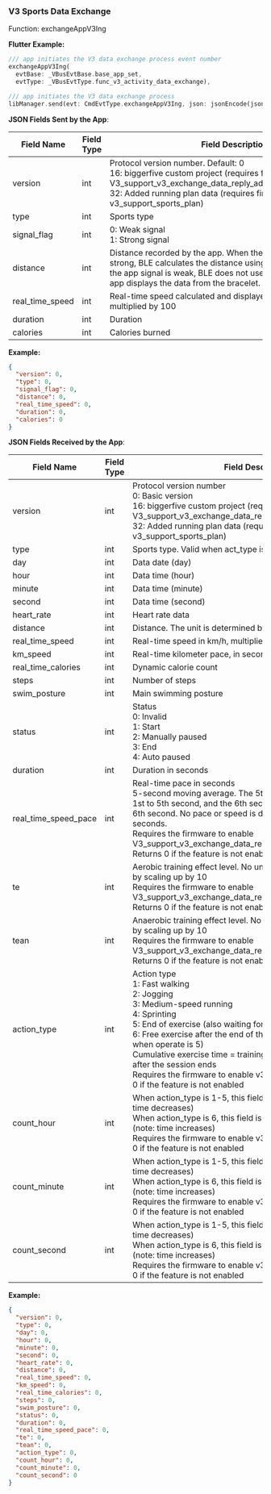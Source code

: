 ### V3 Sports Data Exchange

Function: exchangeAppV3Ing

**Flutter Example:**

```dart
/// app initiates the V3 data exchange process event number
exchangeAppV3Ing(
  evtBase: _VBusEvtBase.base_app_set,
  evtType: _VBusEvtType.func_v3_activity_data_exchange),

/// app initiates the V3 data exchange process
libManager.send(evt: CmdEvtType.exchangeAppV3Ing, json: jsonEncode(json));
```

**JSON Fields Sent by the App**:

| Field Name      | Field Type | Field Description                                              |
| --------------- | ---------- | ------------------------------------------------------------- |
| version         | int        | Protocol version number. Default: 0<br />16: biggerfive custom project (requires firmware to enable V3_support_v3_exchange_data_reply_add_real_time_speed_pace)<br />32: Added running plan data (requires firmware to enable v3_support_sports_plan) |
| type            | int        | Sports type                                                    |
| signal_flag     | int        | 0: Weak signal<br />1: Strong signal                           |
| distance        | int        | Distance recorded by the app. When the app signal strength is strong, BLE calculates the distance using the app's data. When the app signal is weak, BLE does not use the app's data, and the app displays the data from the bracelet. |
| real_time_speed | int        | Real-time speed calculated and displayed by the app, in km/h, multiplied by 100 |
| duration        | int        | Duration                                                      |
| calories        | int        | Calories burned                                               |

**Example:**

```json
{
  "version": 0,
  "type": 0,
  "signal_flag": 0,
  "distance": 0,
  "real_time_speed": 0,
  "duration": 0,
  "calories": 0
}
```

**JSON Fields Received by the App**:

| Field Name           | Field Type | Field Description                                              |
| -------------------- | ---------- | ------------------------------------------------------------- |
| version              | int        | Protocol version number<br />0: Basic version<br />16: biggerfive custom project (requires firmware to enable V3_support_v3_exchange_data_reply_add_real_time_speed_pace)<br />32: Added running plan data (requires firmware to enable v3_support_sports_plan) |
| type                 | int        | Sports type. Valid when act_type is 0                          |
| day                  | int        | Data date (day)                                               |
| hour                 | int        | Data time (hour)                                              |
| minute               | int        | Data time (minute)                                            |
| second               | int        | Data time (second)                                            |
| heart_rate           | int        | Heart rate data                                               |
| distance             | int        | Distance. The unit is determined by the unit settings         |
| real_time_speed      | int        | Real-time speed in km/h, multiplied by 100                     |
| km_speed             | int        | Real-time kilometer pace, in seconds per kilometer             |
| real_time_calories   | int        | Dynamic calorie count                                         |
| steps                | int        | Number of steps                                               |
| swim_posture         | int        | Main swimming posture                                         |
| status               | int        | Status<br />0: Invalid<br />1: Start<br />2: Manually paused<br />3: End<br />4: Auto paused |
| duration             | int        | Duration in seconds                                           |
| real_time_speed_pace | int        | Real-time pace in seconds<br />5-second moving average. The 5th second uses the data from 1st to 5th second, and the 6th second uses the data from 2nd to 6th second. No pace or speed is displayed for the 1st to 4th seconds.<br />Requires the firmware to enable V3_support_v3_exchange_data_reply_add_real_time_speed_pace. Returns 0 if the feature is not enabled |
| te                   | int        | Aerobic training effect level. No unit. Range: 0-50. Transmitted by scaling up by 10<br />Requires the firmware to enable V3_support_v3_exchange_data_reply_add_real_time_speed_pace. Returns 0 if the feature is not enabled |
| tean                 | int        | Anaerobic training effect level. No unit. Range: 0-50. Transmitted by scaling up by 10<br />Requires the firmware to enable V3_support_v3_exchange_data_reply_add_real_time_speed_pace. Returns 0 if the feature is not enabled |
| action_type          | int        | Action type<br />1: Fast walking<br />2: Jogging<br />3: Medium-speed running<br />4: Sprinting<br />5: End of exercise (also waiting for user to start free exercise)<br />6: Free exercise after the end of the workout (this field is effective when operate is 5)<br />Cumulative exercise time = training time within the session + time after the session ends<br />Requires the firmware to enable v3_support_sports_plan. Returns 0 if the feature is not enabled |
| count_hour           | int        | When action_type is 1-5, this field is the countdown time (note: time decreases)<br />When action_type is 6, this field is the time after the session ends (note: time increases)<br />Requires the firmware to enable v3_support_sports_plan. Returns 0 if the feature is not enabled |
| count_minute         | int        | When action_type is 1-5, this field is the countdown time (note: time decreases)<br />When action_type is 6, this field is the time after the session ends (note: time increases)<br />Requires the firmware to enable v3_support_sports_plan. Returns 0 if the feature is not enabled |
| count_second         | int        | When action_type is 1-5, this field is the countdown time (note: time decreases)<br />When action_type is 6, this field is the time after the session ends (note: time increases)<br />Requires the firmware to enable v3_support_sports_plan. Returns 0 if the feature is not enabled |

**Example:**

```json
{
  "version": 0,
  "type": 0,
  "day": 0,
  "hour": 0,
  "minute": 0,
  "second": 0,
  "heart_rate": 0,
  "distance": 0,
  "real_time_speed": 0,
  "km_speed": 0,
  "real_time_calories": 0,
  "steps": 0,
  "swim_posture": 0,
  "status": 0,
  "duration": 0,
  "real_time_speed_pace": 0,
  "te": 0,
  "tean": 0,
  "action_type": 0,
  "count_hour": 0,
  "count_minute": 0,
  "count_second": 0
}
```

